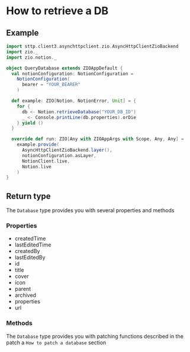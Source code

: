 # How to retrieve a DB
## Example
```scala
import sttp.client3.asynchttpclient.zio.AsyncHttpClientZioBackend
import zio._
import zio.notion._

object QueryDatabase extends ZIOAppDefault {
  val notionConfiguration: NotionConfiguration =
    NotionConfiguration(
      bearer = "YOUR_BEARER"
    )

  def example: ZIO[Notion, NotionError, Unit] = {
    for {
      db <- Notion.retrieveDatabase("YOUR_DB_ID")
      _ <- Console.printLine(db.properties).orDie
    } yield ()
  }

  override def run: ZIO[Any with ZIOAppArgs with Scope, Any, Any] =
    example.provide(
      AsyncHttpClientZioBackend.layer(),
      notionConfiguration.asLayer,
      NotionClient.live,
      Notion.live
    )
}
```
## Return type
The `Database` type provides you with several properties and methods
### Properties
- createdTime
- lastEditedTime
- createdBy
- lastEditedBy
- id
- title
- cover
- icon
- parent
- archived
- properties
- url

### Methods

The `Database` type provides you with patching functions described in the patch a `How to patch a database` section 